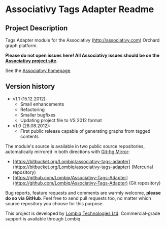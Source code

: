 # Associativy Tags Adapter Readme



## Project Description

Tags Adapter module for the Associativy (http://associativy.com) Orchard graph platform.

**Please do not open issues here! All Associativy issues should be on the [Associativy project site](https://bitbucket.org/Lombiq/associativy/).**

See the [Associativy homepage](http://associativy.com/).

## Version history

- v1.1 (15.12.2012):
	- Small enhancements
	- Refactoring
	- Smaller bugfixes
	- Updating project file to VS 2012 format
- v1.0 (28.08.2012): 
	- First public release capable of generating graphs from tagged contents

The module's source is available in two public source repositories, automatically mirrored in both directions with [Git-hg Mirror](https://githgmirror.com):

- [https://bitbucket.org/Lombiq/associativy-tags-adapter](https://bitbucket.org/Lombiq/associativy-tags-adapter) (Mercurial repository)
- [https://github.com/Lombiq/Associativy-Tags-Adapter](https://github.com/Lombiq/Associativy-Tags-Adapter) (Git repository)

Bug reports, feature requests and comments are warmly welcome, **please do so via GitHub**.
Feel free to send pull requests too, no matter which source repository you choose for this purpose.

This project is developed by [Lombiq Technologies Ltd](http://lombiq.com/). Commercial-grade support is available through Lombiq.